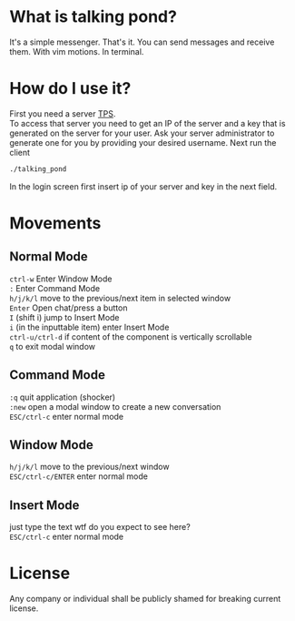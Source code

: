 # What is talking pond?
It's a simple messenger. That's it. You can send messages and receive them. 
With vim motions. In terminal.

# How do I use it?
First you need a server [TPS](https://github.com/Robert-Duck-by-BB-SR/tps).  
To access that server you need to get an IP of the server and a key that is generated on the server for your user.
Ask your server administrator to generate one for you by providing your desired username.
Next run the client
```bash
./talking_pond
```
In the login screen first insert ip of your server and key in the next field.

# Movements

## Normal Mode
`ctrl-w` Enter Window Mode  
`:` Enter Command Mode  
`h/j/k/l` move to the previous/next item in selected window  
`Enter` Open chat/press a button  
`I` (shift i) jump to Insert Mode  
`i` (in the inputtable item) enter Insert Mode  
`ctrl-u/ctrl-d` if content of the component is vertically scrollable  
`q` to exit modal window  
## Command Mode  
`:q` quit application (shocker)  
`:new` open a modal window to create a new conversation  
`ESC/ctrl-c` enter normal mode  
## Window Mode  
`h/j/k/l` move to the previous/next window  
`ESC/ctrl-c/ENTER` enter normal mode  
## Insert Mode  
just type the text wtf do you expect to see here?  
`ESC/ctrl-c` enter normal mode  


# License
Any company or individual shall be publicly shamed for breaking current license.
